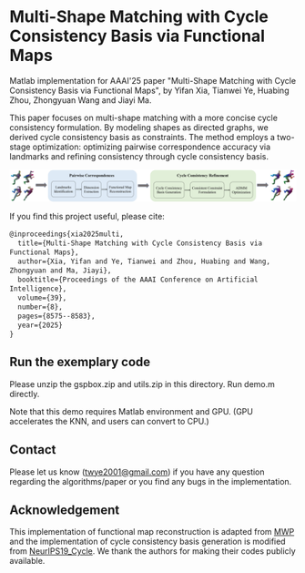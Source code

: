 # Multi-Shape Matching with Cycle Consistency Basis via Functional Maps

Matlab implementation for AAAI'25 paper "Multi-Shape Matching with Cycle Consistency Basis via Functional Maps", by Yifan Xia, Tianwei Ye, Huabing Zhou, Zhongyuan Wang and Jiayi Ma.

This paper focuses on multi-shape matching with a more concise cycle consistency formulation. By modeling shapes as directed graphs, we derived cycle consistency basis as constraints. The method employs a two-stage optimization: optimizing pairwise correspondence accuracy via landmarks and refining consistency through cycle consistency basis.

![teaser](./figs/teaser.jpg "teaser")

If you find this project useful, please cite:

```
@inproceedings{xia2025multi,
  title={Multi-Shape Matching with Cycle Consistency Basis via Functional Maps},
  author={Xia, Yifan and Ye, Tianwei and Zhou, Huabing and Wang, Zhongyuan and Ma, Jiayi},
  booktitle={Proceedings of the AAAI Conference on Artificial Intelligence},
  volume={39},
  number={8},
  pages={8575--8583},
  year={2025}
}
```

## Run the exemplary code

Please unzip the gspbox.zip and utils.zip in this directory. Run demo.m directly.

Note that this demo requires Matlab environment and GPU. (GPU accelerates the KNN, and users can convert to CPU.)

## Contact

Please let us know (twye2001@gmail.com) if you have any question regarding the algorithms/paper or you find any bugs in the implementation.

## Acknowledgement
This implementation of functional map reconstruction is adapted from [MWP](https://github.com/Qinsong-Li/MWP) and the implementation of cycle consistency basis generation is modified from [NeurIPS19_Cycle](https://github.com/huangqx/NeurIPS19_Cycle). We thank the authors for making their codes publicly available.
